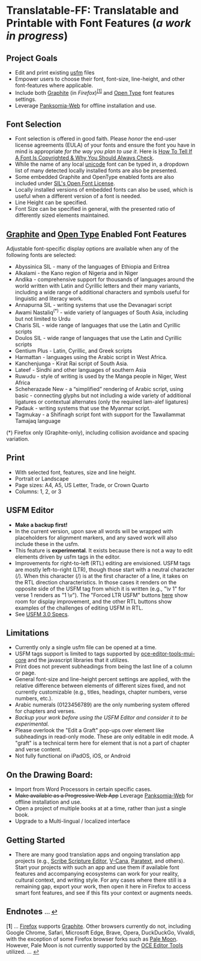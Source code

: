 # Translatable-FF: Translatable and Printable with Font Features (*a work in progress*)

## Project Goals
- Edit and print existing [usfm](https://ubsicap.github.io/usfm/) files
- Empower users to choose their font, font-size, line-height, and other font-features where applicable.
- Include both [Graphite](https://graphite.sil.org/) (in *Firefox*)<sup id="a1">[[1]](#f1)</sup> and [Open Type](https://developer.mozilla.org/en-US/docs/Web/CSS/font-feature-settings) font features settings.
- Leverage [Panksomia-Web](https://github.com/pankosmia/pankosmia-web) for offline installation and use.

## Font Selection
- Font selection is offered in good faith. Please *honor* the end-user license agreements (EULA) of your fonts and ensure the font you have in mind is appropriate *for the way you plan to use it*. Here is [How To Tell If A Font Is Copyrighted & Why You Should Always Check](https://logosbynick.com/how-to-tell-if-a-font-is-copyrighted/).
- While the name of any local [unicode](https://en.wikipedia.org/wiki/Unicode) font can be typed in, a dropdown list of many detected locally installed fonts are also be presented.
- Some embedded Graphite and OpenType enabled fonts are also included under [SIL's Open Font License](https://openfontlicense.org/how-to-use-ofl-fonts/).
- Locally installed versions of embedded fonts can also be used, which is useful when a different version of a font is needed.
- Line Height can be specified.
- Font Size can be specified in general, with the presented ratio of differently sized elements maintained.

## [Graphite](https://graphite.sil.org/) and [Open Type](https://developer.mozilla.org/en-US/docs/Web/CSS/font-feature-settings) Enabled Font Features
Adjustable font-specific display options are available when any of the following fonts are selected:
- Abyssinica SIL - many of the languages of Ethiopia and Eritrea
- Alkalami - the Kano region of Nigeria and in Niger
- Andika - comprehensive support for thousands of languages around the world written with  Latin and Cyrillic letters and their many variants, including a wide range of additional characters and symbols useful for linguistic and literacy work.
- Annapurna SIL - writing systems that use the Devanagari script
- Awami Nastaliq<sup>(*)</sup> - wide variety of languages of South Asia, including but not limited to Urdu
- Charis SIL - wide range of languages that use the Latin and Cyrillic scripts
- Doulos SIL - wide range of languages that use the Latin and Cyrillic scripts
- Gentium Plus - Latin, Cyrillic, and Greek scripts
- Harmattan - languages using the Arabic script in West Africa.
- Kanchenjunga - Kirat Rai script of South Asia.
- Lateef - Sindhi and other languages of southern Asia
- Ruwudu - style of writing is used by the Manga people in Niger, West Africa
- Scheherazade New - a “simplified” rendering of Arabic script, using basic - connecting glyphs but not including a wide variety of additional ligatures or contextual alternates (only the required lam-alef ligatures)
- Padauk - writing systems that use the Myanmar script.
- Tagmukay - a Shifinagh script font with support for the Tawallammat Tamajaq language

(*) Firefox only (Graphite-only), including collision avoidance and spacing variation.

## Print
- With selected font, features, size and line height.
- Portrait or Landscape
- Page sizes: A4, A5, US Letter, Trade, or Crown Quarto
- Columns: 1, 2, or 3

## USFM Editor
- **Make a backup first!**
- In the current version, upon save all words will be wrapped with placeholders for alignment markers, and any saved work will also include these in the usfm. 
- This feature is **experimental**. It exists because there is not a way to edit elements driven by usfm tags in the editor.
- Improvements for right-to-left (RTL) editing are envisioned. USFM tags are mostly left-to-right (LTR), though those start with a neutral character (/). When this character (/) is at the first character of a line, it takes on the RTL direction characteristics. In those cases it renders on the opposite side of the USFM tag from which it is written (e.g., "\v 1" for verse 1 renders as "1 \v"). The "Forced LTR USFM" buttons [here](https://codesandbox.io/p/sandbox/font-detect-rhl-usedetectdir-default-regex-2sdsmt?file=%2Fsrc%2Fcomponents%2FHighlightMatches.jsx) show room for display improvement, and the other RTL buttons show examples of the challenges of editing USFM in RTL.
- See [USFM 3.0 Specs](https://ubsicap.github.io/usfm/).

## Limitations
- Currently only a single usfm file can be opened at a time.
- USFM tags support is limited to tags supported by [oce-editor-tools-mui-core](https://oce-editor-tools-mui-core.netlify.app/) and the javascript libraries that it utilizes.
- Print does not prevent subheadings from being the last line of a column or page.
- General font-size and line-height percent settings are applied, with the relative difference between elements of different sizes fixed, and not currently customizable (e.g., titles, headings, chapter numbers, verse numbers, etc.).
- Arabic numerals (0123456789) are the only numbering system offered for chapters and verses.
- *Backup your work before using the USFM Editor and consider it to be experimental.*
- Please overlook the "Edit a Graft" pop-ups over element like subheadings in read-only mode. These are only editable in edit mode.  A "graft" is a technical term here for element that is not a part of chapter and verse content.
- Not fully functional on iPadOS, iOS, or Android

## On the Drawing Board:
- Import from Word Processors in certain specific cases.
- ~~Make available as a Progressive Web App~~ Leverage [Panksomia-Web](https://github.com/pankosmia/pankosmia-web) for offline installation and use.
- Open a project of multiple books at at a time, rather than just a single book.
- Upgrade to a Multi-lingual / localized interface

## Getting Started
- There are many good translation apps and ongoing translation app projects (e.g., [Scribe Scripture Editor](https://scribe.bible/), [V-Cana](https://v-cana.com/), [Paratext](https://paratext.org/), and others). Start your projects with such an app and use them if available font features and accompanying ecosystems can work for your reality, cultural context, and writing style. For any cases where there still is a remaining gap, export your work, then open it here in Firefox to access smart font features, and see if this fits your context or augments needs.

## Endnotes <sub><sup>... [↩](#toc)</sup></sub>
[<b id="f1">1</b>] ... [Firefox](https://www.mozilla.org/) supports [Graphite](https://graphite.sil.org/). Other browsers currently do not, including Google Chrome, Safari, Microsoft Edge, Brave, Opera, DuckDuckGo, Vivaldi, with the exception of some Firefox browser forks such as [Pale Moon](https://www.palemoon.org/). However, Pale Moon is not currently supported by the [OCE Editor Tools](https://github.com/RUN-Collaborations/translatable) utilized. ... [↩](#a1)